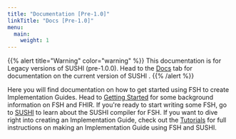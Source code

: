 ```yaml
---
title: "Documentation [Pre-1.0]"
linkTitle: "Docs [Pre-1.0]"
menu:
  main:
    weight: 1
---
```

{{% alert title="Warning" color="warning" %}}
This documentation is for Legacy versions of SUSHI (pre-1.0.0). Head to the [Docs](/docs) tab for documentation on the current version of SUSHI .
{{% /alert %}}

Here you will find documentation on how to get started using FSH to create Implementation Guides. Head to [Getting Started](/docs-legacy/getting-started) for
some background information on FSH and FHIR. If you're ready to start writing some FSH, go to [SUSHI](/docs-legacy/sushi) to learn about the SUSHI compiler for FSH.
If you want to dive right into creating an Implementation Guide, check out the [Tutorials](/docs-legacy/tutorials) for full instructions on making an Implementation
Guide using FSH and SUSHI.